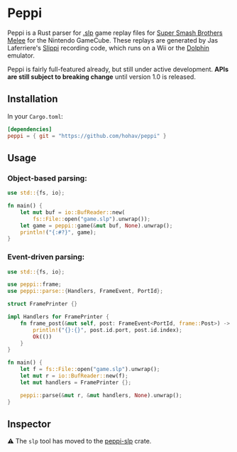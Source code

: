 # Peppi

Peppi is a Rust parser for [.slp](https://github.com/project-slippi/slippi-wiki/blob/master/SPEC.md) game replay files for [Super Smash Brothers Melee](https://en.wikipedia.org/wiki/Super_Smash_Bros._Melee) for the Nintendo GameCube. These replays are generated by Jas Laferriere's [Slippi](https://github.com/JLaferri/project-slippi) recording code, which runs on a Wii or the [Dolphin](https://dolphin-emu.org/) emulator.

Peppi is fairly full-featured already, but still under active development. **APIs are still subject to breaking change** until version 1.0 is released.

## Installation

In your `Cargo.toml`:

```toml
[dependencies]
peppi = { git = "https://github.com/hohav/peppi" }
```

## Usage

### Object-based parsing:

```rust
use std::{fs, io};

fn main() {
    let mut buf = io::BufReader::new(
        fs::File::open("game.slp").unwrap());
    let game = peppi::game(&mut buf, None).unwrap();
    println!("{:#?}", game);
}
```

### Event-driven parsing:

```rust
use std::{fs, io};

use peppi::frame;
use peppi::parse::{Handlers, FrameEvent, PortId};

struct FramePrinter {}

impl Handlers for FramePrinter {
    fn frame_post(&mut self, post: FrameEvent<PortId, frame::Post>) -> io::Result<()> {
        println!("{}:{}", post.id.port, post.id.index);
        Ok(())
    }
}

fn main() {
    let f = fs::File::open("game.slp").unwrap();
    let mut r = io::BufReader::new(f);
    let mut handlers = FramePrinter {};

    peppi::parse(&mut r, &mut handlers, None).unwrap();
}
```

## Inspector

⚠ The `slp` tool has moved to the [peppi-slp](https://github.com/hohav/peppi-slp) crate.
